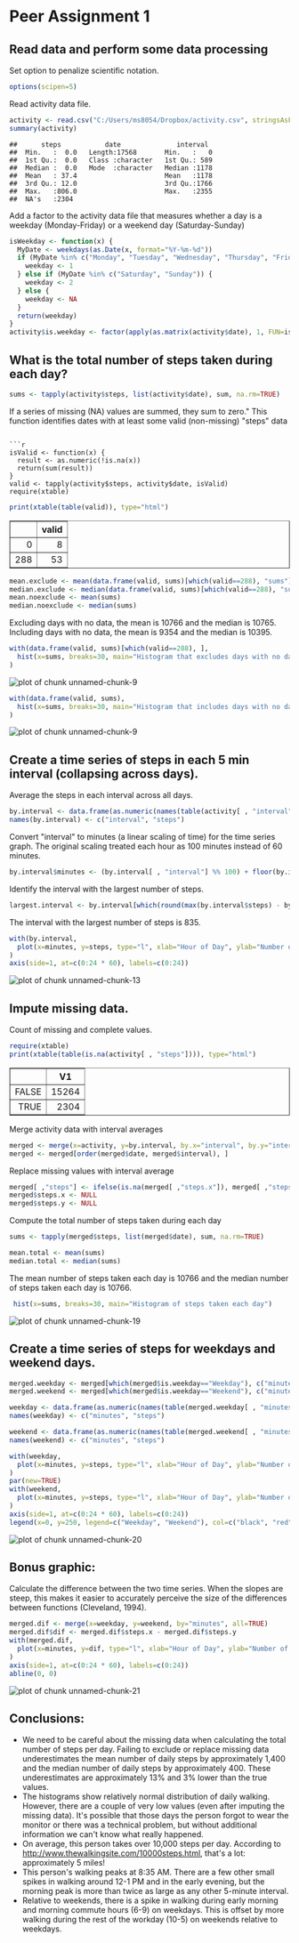 # Peer Assignment 1

## Read data and perform some data processing

Set option to penalize scientific notation.

```r
options(scipen=5)
```

Read activity data file. 

```r
activity <- read.csv("C:/Users/ms8054/Dropbox/activity.csv", stringsAsFactors=FALSE)
summary(activity)
```

```
##      steps           date              interval   
##  Min.   :  0.0   Length:17568       Min.   :   0  
##  1st Qu.:  0.0   Class :character   1st Qu.: 589  
##  Median :  0.0   Mode  :character   Median :1178  
##  Mean   : 37.4                      Mean   :1178  
##  3rd Qu.: 12.0                      3rd Qu.:1766  
##  Max.   :806.0                      Max.   :2355  
##  NA's   :2304
```

Add a factor to the activity data file that measures whether a day is a weekday (Monday-Friday) or a weekend day (Saturday-Sunday)

```r
isWeekday <- function(x) {
  MyDate <- weekdays(as.Date(x, format="%Y-%m-%d"))
  if (MyDate %in% c("Monday", "Tuesday", "Wednesday", "Thursday", "Friday")) {
    weekday <- 1
  } else if (MyDate %in% c("Saturday", "Sunday")) {
    weekday <- 2
  } else { 
    weekday <- NA
  }
  return(weekday)
}
activity$is.weekday <- factor(apply(as.matrix(activity$date), 1, FUN=isWeekday), levels=c(1, 2), labels=c("Weekday", "Weekend"))
```

## What is the total number of steps taken during each day? 


```r
sums <- tapply(activity$steps, list(activity$date), sum, na.rm=TRUE)
```

If a series of missing (NA) values are summed, they sum to zero."
This function identifies dates with at least some valid (non-missing) "steps" data
```

```r
isValid <- function(x) {
  result <- as.numeric(!is.na(x))
  return(sum(result))
}
valid <- tapply(activity$steps, activity$date, isValid)
require(xtable)
```

```r
print(xtable(table(valid)), type="html")
```

<!-- html table generated in R 3.1.1 by xtable 1.7-3 package -->
<!-- Fri Aug 15 17:14:51 2014 -->
<TABLE border=1>
<TR> <TH>  </TH> <TH> valid </TH>  </TR>
  <TR> <TD align="right"> 0 </TD> <TD align="right">   8 </TD> </TR>
  <TR> <TD align="right"> 288 </TD> <TD align="right">  53 </TD> </TR>
   </TABLE>


```r
mean.exclude <- mean(data.frame(valid, sums)[which(valid==288), "sums"])
median.exclude <- median(data.frame(valid, sums)[which(valid==288), "sums"])
mean.noexclude <- mean(sums)
median.noexclude <- median(sums)
```
Excluding days with no data, the mean is 10766 and the median is 10765. 
Including days with no data, the mean is 9354 and the median is 10395.



```r
with(data.frame(valid, sums)[which(valid==288), ],
  hist(x=sums, breaks=30, main="Histogram that excludes days with no data")
)
```

![plot of chunk unnamed-chunk-9](figure/unnamed-chunk-91.png) 

```r
with(data.frame(valid, sums),
  hist(x=sums, breaks=30, main="Histogram that includes days with no data")
)
```

![plot of chunk unnamed-chunk-9](figure/unnamed-chunk-92.png) 

## Create a time series of steps in each 5 min interval (collapsing across days).

Average the steps in each interval across all days. 

```r
by.interval <- data.frame(as.numeric(names(table(activity[ , "interval"]))), tapply(activity$steps, activity$interval, mean, na.rm=TRUE))
names(by.interval) <- c("interval", "steps")
```


Convert "interval" to minutes (a linear scaling of time) for the time series graph.
The original scaling treated each hour as 100 minutes instead of 60 minutes. 

```r
by.interval$minutes <- (by.interval[ , "interval"] %% 100) + floor(by.interval[ , "interval"]/100)*60
```

Identify the interval with the largest number of steps. 

```r
largest.interval <- by.interval[which(round(max(by.interval$steps) - by.interval$steps, 5) == 0), "interval"]
```
The interval with the largest number of steps is 835. 


```r
with(by.interval,
  plot(x=minutes, y=steps, type="l", xlab="Hour of Day", ylab="Number of Steps (5 minute interval)", xaxt="n", main="Time Series of the Number of Steps for Each 5-minute Interval")
)
axis(side=1, at=c(0:24 * 60), labels=c(0:24))
```

![plot of chunk unnamed-chunk-13](figure/unnamed-chunk-13.png) 

## Impute missing data. 

Count of missing and complete values.

```r
require(xtable)
print(xtable(table(is.na(activity[ , "steps"]))), type="html")
```

<!-- html table generated in R 3.1.1 by xtable 1.7-3 package -->
<!-- Fri Aug 15 17:14:51 2014 -->
<TABLE border=1>
<TR> <TH>  </TH> <TH> V1 </TH>  </TR>
  <TR> <TD align="right"> FALSE </TD> <TD align="right"> 15264 </TD> </TR>
  <TR> <TD align="right"> TRUE </TD> <TD align="right"> 2304 </TD> </TR>
   </TABLE>

Merge activity data with interval averages

```r
merged <- merge(x=activity, y=by.interval, by.x="interval", by.y="interval", all=TRUE)
merged <- merged[order(merged$date, merged$interval), ]
```

Replace missing values with interval average

```r
merged[ ,"steps"] <- ifelse(is.na(merged[ ,"steps.x"]), merged[ ,"steps.y"], merged[ ,"steps.x"])
merged$steps.x <- NULL
merged$steps.y <- NULL
```

Compute the total number of steps taken during each day

```r
sums <- tapply(merged$steps, list(merged$date), sum, na.rm=TRUE)
```


```r
mean.total <- mean(sums)
median.total <- median(sums)
```
The mean number of steps taken each day is 10766 and the median number of steps taken each day is 10766. 


```r
 hist(x=sums, breaks=30, main="Histogram of steps taken each day")
```

![plot of chunk unnamed-chunk-19](figure/unnamed-chunk-19.png) 

## Create a time series of steps for weekdays and weekend days. 

```r
merged.weekday <- merged[which(merged$is.weekday=="Weekday"), c("minutes", "steps")]
merged.weekend <- merged[which(merged$is.weekday=="Weekend"), c("minutes", "steps")]

weekday <- data.frame(as.numeric(names(table(merged.weekday[ , "minutes"]))), as.numeric(tapply(merged.weekday$steps, merged.weekday$minutes, mean, na.rm=TRUE)))
names(weekday) <- c("minutes", "steps")

weekend <- data.frame(as.numeric(names(table(merged.weekend[ , "minutes"]))), as.numeric(tapply(merged.weekend$steps, merged.weekend$minutes, mean, na.rm=TRUE)))
names(weekend) <- c("minutes", "steps")

with(weekday,
  plot(x=minutes, y=steps, type="l", xlab="Hour of Day", ylab="Number of Steps (5 minute interval)", xaxt="n", ylim=c(0, 250), lty=1, lwd=1.5, col="black")
)
par(new=TRUE)
with(weekend,
  plot(x=minutes, y=steps, type="l", xlab="Hour of Day", ylab="Number of Steps (5 minute interval)", xaxt="n", main="Time Series of Number of Steps on Weekdays and Weekends", ylim=c(0, 250), lty=1, lwd=1.5, col="red")
)
axis(side=1, at=c(0:24 * 60), labels=c(0:24))
legend(x=0, y=250, legend=c("Weekday", "Weekend"), col=c("black", "red"), lty=c(1,1))
```

![plot of chunk unnamed-chunk-20](figure/unnamed-chunk-20.png) 

## Bonus graphic:
Calculate the difference between the two time series. When the slopes are steep, this makes it easier to accurately perceive the size of the differences between functions (Cleveland, 1994). 

```r
merged.dif <- merge(x=weekday, y=weekend, by="minutes", all=TRUE)
merged.dif$dif <- merged.dif$steps.x - merged.dif$steps.y
with(merged.dif,
  plot(x=minutes, y=dif, type="l", xlab="Hour of Day", ylab="Number of Steps (5 minute interval)", xaxt="n", ylim=c(-125, 125), lty=1, lwd=1.5, col="black", main="Difference between Weekday and Weekend Steps")
)
axis(side=1, at=c(0:24 * 60), labels=c(0:24))
abline(0, 0)
```

![plot of chunk unnamed-chunk-21](figure/unnamed-chunk-21.png) 

## Conclusions:
* We need to be careful about the missing data when calculating the total number of steps per day. Failing to exclude or replace missing data underestimates the mean  number of daily steps by approximately 1,400 and the median number of daily steps by approximately 400. These underestimates are approximately 13% and 3% lower than the true values.
* The histograms show relatively normal distribution of daily walking. However, there are a couple of very low values (even after imputing the missing data). It's possible that those days the person forgot to wear the monitor or there was a technical problem, but without additional information we can't know what really happened. 
* On average, this person takes over 10,000 steps per day. According to http://www.thewalkingsite.com/10000steps.html, that's a lot: approximately 5 miles!
* This person's walking peaks at 8:35 AM. There are a few other small spikes in walking around 12-1 PM and in the early evening, but the morning peak is more than twice as large as any other 5-minute interval. 
* Relative to weekends, there is a spike in walking during early morning and morning commute hours (6-9) on weekdays. This is offset by more walking during the rest of the workday (10-5) on weekends relative to weekdays.
